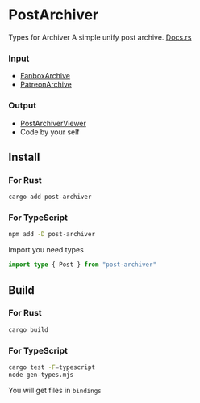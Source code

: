 # PostArchiver
Types for Archiver
A simple unify post archive.
[Docs.rs](https://docs.rs/post-archiver/latest/post_archiver/)

### Input
* [FanboxArchive](https://github.com/xiao-e-yun/FanboxArchive)
* [PatreonArchive](https://github.com/xiao-e-yun/PatreonArchive)

### Output
* [PostArchiverViewer](https://github.com/xiao-e-yun/PostArchiverViewer)
* Code by your self

## Install

### For Rust
```sh
cargo add post-archiver
```

### For TypeScript
```sh
npm add -D post-archiver
```

Import you need types
```ts
import type { Post } from "post-archiver"
```

## Build 
### For Rust
```sh
cargo build
```
### For TypeScript
```sh
cargo test -F=typescript
node gen-types.mjs
```
You will get files in `bindings`
